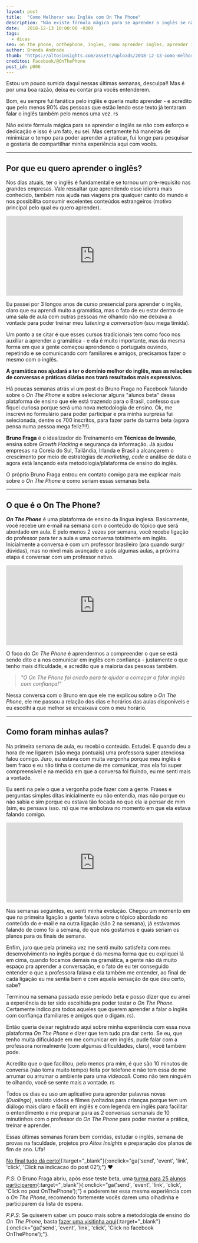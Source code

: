 ```yaml
---
layout: post
title:  "Como Melhorar seu Inglês com On The Phone"
description: "Não existe fórmula mágica para se aprender o inglês se não com esforço e dedicação e isso é um fato, eu sei. Mas certamente há maneiras de minimizar o tempo para poder aprender a praticar, fui longe para pesquisar e gostaria de compartilhar minha experiência aqui com vocês."
date:   2018-12-13 10:00:00 -0300
tags:
  - dicas
seo: on the phone, onthephone, ingles, como aprender ingles, aprender ingles, ingles facil, ingles em casa, bruno fraga, duolingo, growth hacking, listening, conversation, tecnicas de invasão
author: Brenda Andrade
thumb: "https://altosinsights.com/assets/uploads/2018-12-13-como-melhorar-seu-ingles-com-on-the-phone.jpg"
creditos: Facebook/@OnThePhone
post_id: p006
---
```

Estou um pouco sumida daqui nessas últimas semanas, desculpa!! Mas é por uma boa razão, deixa eu contar pra vocês entenderem.

Bom, eu sempre fui fanática pelo inglês e queria muito aprender - e acredito que pelo menos 90% das pessoas que estão lendo esse texto já tentaram falar o inglês também pelo menos uma vez. rs

Não existe fórmula mágica para se aprender o inglês se não com esforço e dedicação e isso é um fato, eu sei. Mas certamente há maneiras de minimizar o tempo para poder aprender a praticar, fui longe para pesquisar e gostaria de compartilhar minha experiência aqui com vocês.

---

## Por que eu quero aprender o inglês?

Nos dias atuais, ter o inglês é fundamental e se tornou um pré-requisito nas grandes empresas. Vale ressaltar que aprendendo esse idioma mais conhecido, também nos ajuda nas viagens pra qualquer canto do mundo e nos possibilita consumir excelentes conteúdos estrangeiros (motivo principal pelo qual eu quero aprender).

<iframe src="https://giphy.com/embed/Nym8tOSOv6rLO" width="480" height="216" frameBorder="0" class="giphy-embed" allowFullScreen></iframe>

Eu passei por 3 longos anos de curso presencial para aprender o inglês, claro que eu aprendi muito a gramática, mas o fato de eu estar dentro de uma sala de aula com outras pessoas me olhando não me deixava a vontade para poder treinar meu *listening* e *conversation* (sou mega tímida).

Um ponto a se citar é que esses cursos tradicionais tem como foco nos auxiliar a aprender a gramática - e ela é muito importante, mas da mesma forma em que a gente começou aprendendo o português ouvindo, repetindo e se comunicando com familiares e amigos, precisamos fazer o mesmo com o inglês.

**A gramática nos ajudará a ter o domínio melhor do inglês, mas as relações de conversas e práticas diárias nos trará resultados mais expressivos.**

Há poucas semanas atrás vi um post do Bruno Fraga no Facebook falando sobre o *On The Phone* e sobre selecionar alguns "alunos beta" dessa plataforma de ensino que ele está trazendo para o Brasil, confesso que fiquei curiosa porque será uma nova metodologia de ensino. Ok, me inscrevi no formulário para poder participar e pra minha surpresa fui selecionada, dentre os 700 inscritos, para fazer parte da turma beta (agora pensa numa pessoa mega feliz?!!).

**Bruno Fraga** é o idealizador do Treinamento em **Técnicas de Invasão**, ensina sobre *Growth Hacking* e segurança da informação. Já ajudou empresas na Coreia do Sul, Tailândia, Irlanda e Brasil a alcançarem o crescimento por meio de estratégias de *marketing*, *code* e análise de data e agora está lançando esta metodologia/plataforma de ensino do inglês.

O próprio Bruno Fraga entrou em contato comigo para me explicar mais sobre o *On The Phone* e como seriam essas semanas beta.

---

## O que é o On The Phone?

 ***On The Phone*** é uma plataforma de ensino da língua inglesa. Basicamente, você recebe um e-mail na semana com o conteúdo do tópico que será abordado em aula. E pelo menos 2 vezes por semana, você recebe ligação do professor para ter a aula e uma conversa totalmente em inglês. Inicialmente a conversa é com um professor brasileiro (pra quando surgir dúvidas), mas no nível mais avançado e após algumas aulas, a próxima etapa é conversar com um professor nativo.

<iframe src="https://giphy.com/embed/JltOMwYmi0VrO" width="480" height="216" frameBorder="0" class="giphy-embed" allowFullScreen></iframe>

O foco do *On The Phone* é aprendermos a compreender o que se está sendo dito e a nos comunicar em inglês com confiança - justamente o que tenho mais dificuldade, e acredito que a maioria das pessoas também.

><cite>"O On The Phone foi criado para te ajudar a começar a falar inglês com confiança!"</cite>

Nessa conversa com o Bruno em que ele me explicou sobre o *On The Phone*, ele me passou a relação dos dias e horários das aulas disponíveis  e eu escolhi a que melhor se encaixava com o meu horário.

---

## Como foram minhas aulas?

Na primeira semana de aula, eu recebi o conteúdo. Estudei. E quando deu a hora de me ligarem (são mega pontuais) uma professora super atenciosa falou comigo. Juro, eu estava com muita vergonha porque meu inglês é bem fraco e eu não tinha o costume de me comunicar, mas ela foi super compreensível e na medida em que a conversa foi fluindo, eu me senti mais a vontade.

Eu senti na pele o que a vergonha pode fazer com a gente. Frases e perguntas simples ditas inicialmente eu não entendia, mas não porque eu não sabia e sim porque eu estava tão focada no que ela ia pensar de mim (sim, eu pensava isso. rs) que me embolava no momento em que ela estava falando comigo.

<iframe src="https://giphy.com/embed/glmRyiSI3v5E4" width="480" height="216" frameBorder="0" class="giphy-embed" allowFullScreen></iframe>

Nas semanas seguintes, eu senti minha evolução. Chegou um momento em que na primeira ligação a gente falava sobre o tópico abordado no conteúdo do e-mail e na outra ligação (são 2 na semana), já estávamos falando de como foi a semana, do que nós gostamos e quais seriam os planos para os finais de semana.

Enfim, juro que pela primeira vez me senti muito satisfeita com meu desenvolvimento no inglês porque é da mesma forma que eu expliquei lá em cima, quando focamos demais na gramática, a gente não dá muito espaço pra aprender a conversação, e o fato de eu ter conseguido entender o que a professora falava e ela também me entender, ao final de cada ligação eu me sentia bem e com aquela sensação de que deu certo, sabe?

Terminou na semana passada esse período beta e posso dizer que eu amei a experiência de ter sido escolhida pra poder testar o *On The Phone*. Certamente indico pra todos aqueles que querem aprender a falar o inglês com confiança (familiares e amigos que o digam. rs).

Então queria deixar registrado aqui sobre minha experiência com essa nova plataforma *On The Phone* e dizer que tem tudo pra dar certo. Se eu, que tenho muita dificuldade em me comunicar em inglês, pude falar com a professora normalmente (com algumas dificuldades, claro), você também pode.

Acredito que o que facilitou, pelo menos pra mim, é que são 10 minutos de conversa (não toma muito tempo) feita por telefone e não tem essa de me arrumar ou arrumar o ambiente para uma *videocall*. Como não tem ninguém te olhando, você se sente mais a vontade. rs

Todos os dias eu uso um aplicativo para aprender palavras novas (*Duolingo*), assisto vídeos e filmes (voltados para crianças porque tem um diálogo mais claro e fácil) em inglês e com legenda em inglês para facilitar o entendimento e me preparar para as 2 conversas semanais de 10 minutinhos com o professor do *On The Phone* para poder manter a prática, treinar e aprender.

Essas últimas semanas foram bem corridas, estudar o inglês, semana de provas na faculdade, projetos pro *Altos Insights* e preparação dos planos de fim de ano. Ufa!

[No final tudo dá certo!](https://altosinsights.com/nem-tudo-acontece-como-planejamos-e-ainda-bem-que-e-assim/){:target="_blank"}{:onclick="ga('send', 'event', 'link', 'click', 'Click na indicacao do post 02');"} ❤️

*P.S*:  O Bruno Fraga abriu, após esse teste beta, uma [turma para 25 alunos participarem](https://www.facebook.com/OnThePhone/posts/539837996443855){:target="_blank"}{:onclick="ga('send', 'event', 'link', 'click', 'Click no post OnThePhone');"} e poderem ter essa mesma experiência com o *On The Phone*, recomendo fortemente vocês darem uma olhadinha e participarem da lista de espera.

*P.P.S*: Se quiserem saber um pouco mais sobre a metodologia de ensino do *On The Phone*, basta [fazer uma visitinha aqui](https://onthephone.com.br/){:target="_blank"}{:onclick="ga('send', 'event', 'link', 'click', 'Click no facebook OnThePhone');"}.

<script async src="//pagead2.googlesyndication.com/pagead/js/adsbygoogle.js"></script>
<ins class="adsbygoogle"
     style="display:block; text-align:center;"
     data-ad-layout="in-article"
     data-ad-format="fluid"
     data-ad-client="ca-pub-8078000237589807"
     data-ad-slot="9245457524"></ins>
<script>
     (adsbygoogle = window.adsbygoogle || []).push({});
</script>
